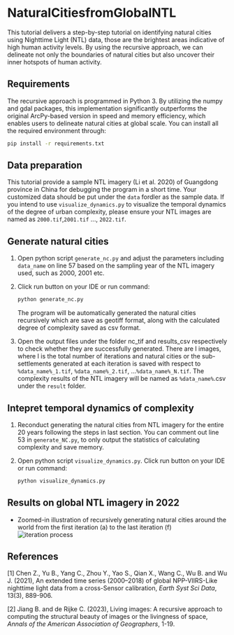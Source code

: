 # NaturalCitiesfromGlobalNTL

This tutorial delivers a step-by-step tutorial on identifying natural cities using Nighttime Light (NTL) data, those are the brightest areas indicative of high human activity levels. By using the recursive approach, we can delineate not only the boundaries of natural cities but also uncover their inner hotspots of human activity.

## Requirements

The recursive approach is programmed in Python 3. By utilizing the numpy and gdal packages, this implementation significantly outperforms the original ArcPy-based version in speed and memory efficiency, which enables users to delineate natural cities at global scale. You can install all the required environment through:

``` bash
pip install -r requirements.txt
```

## Data preparation

This tutorial provide a sample NTL imagery (Li et al. 2020) of Guangdong province in China for debugging the program in a short time. Your customized data should be put under the `data` fordler as the sample data. If you intend to use `visualize_dynamics.py` to visualize the temporal dynamics of the degree of urban complexity, please ensure your NTL images are named as `2000.tif`,`2001.tif` ..., `2022.tif`.

## Generate natural cities

1. Open python script `generate_nc.py` and adjust the parameters including `data_name` on line 57 based on the sampling year of the NTL imagery used, such as 2000, 2001 etc.
2. Click run button on your IDE or run command:

    ``` bash
    python generate_nc.py
    ```

   The program will be automatically generated the natural cities recursively which are save as geotiff format, along with the calculated degree of complexity saved as csv format.

3. Open the output files under the folder nc_tif and results_csv respectively to check whether they are successfully generated. There are I images, where I is the total number of iterations and natural cities or the sub-settlements generated at each iteration is saved with respect to `%data_name%_1.tif`, `%data_name%_2.tif`, …`%data_name%_N.tif`. The complexity results of the NTL imagery will be named as `%data_name%`.csv under the `result` folder.

## Intepret temporal dynamics of complexity

1. Reconduct generating the natural cities from NTL imagery for the entire 20 years following the steps in last section. You can comment out line 53 in `generate_NC.py`, to only output the statistics of calculating complexity and save memory.
2. Open python script `visualize_dynamics.py`. Click run button on your IDE or run command:

    ``` bash
    python visualize_dynamics.py
    ```

## Results on global NTL imagery in 2022

* Zoomed-in illustration of recursively generating natural cities around the world from the first iteration (a) to the last iteration (f)
![iteration process](https://github.com/AndyXue957/NaturalCitesfromGlobalNTL/blob/70b6b4c1a466a60e301dd4832743504c89897b38/example_results/iterative%20process.png?raw=true)

## References

[1] Chen Z., Yu B., Yang C., Zhou Y., Yao S., Qian X., Wang C., Wu B. and Wu J. (2021), An extended time series (2000–2018) of global NPP-VIIRS-Like nighttime light data from a cross-Sensor calibration, _Earth Syst Sci Data_, 13(3), 889-906.

[2] Jiang B. and de Rijke C. (2023), Living images: A recursive approach to computing the structural beauty of images or the livingness of space, _Annals of the American Association of Geographers_, 1-19.
